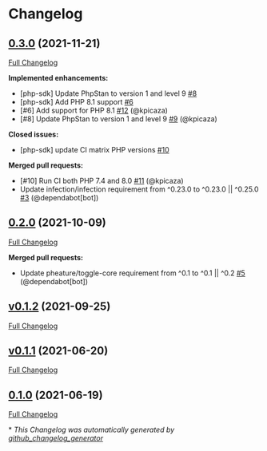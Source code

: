 # Changelog

## [0.3.0](https://github.com/pheature-flags/php-sdk/tree/0.3.0) (2021-11-21)

[Full Changelog](https://github.com/pheature-flags/php-sdk/compare/0.2.0...0.3.0)

**Implemented enhancements:**

- \[php-sdk\] Update PhpStan to version 1 and level 9 [\#8](https://github.com/pheature-flags/php-sdk/issues/8)
- \[php-sdk\] Add PHP 8.1 support [\#6](https://github.com/pheature-flags/php-sdk/issues/6)
- \[\#6\] Add support for PHP 8.1 [\#12](https://github.com/pheature-flags/php-sdk/pull/12) (@kpicaza)
- \[\#8\] Update PhpStan to version 1 and level 9 [\#9](https://github.com/pheature-flags/php-sdk/pull/9) (@kpicaza)

**Closed issues:**

- \[php-sdk\] update CI matrix PHP versions [\#10](https://github.com/pheature-flags/php-sdk/issues/10)

**Merged pull requests:**

- \[\#10\] Run CI both PHP 7.4 and 8.0 [\#11](https://github.com/pheature-flags/php-sdk/pull/11) (@kpicaza)
- Update infection/infection requirement from ^0.23.0 to ^0.23.0 || ^0.25.0 [\#3](https://github.com/pheature-flags/php-sdk/pull/3) (@dependabot[bot])

## [0.2.0](https://github.com/pheature-flags/php-sdk/tree/0.2.0) (2021-10-09)

[Full Changelog](https://github.com/pheature-flags/php-sdk/compare/v0.1.2...0.2.0)

**Merged pull requests:**

- Update pheature/toggle-core requirement from ^0.1 to ^0.1 || ^0.2 [\#5](https://github.com/pheature-flags/php-sdk/pull/5) (@dependabot[bot])

## [v0.1.2](https://github.com/pheature-flags/php-sdk/tree/v0.1.2) (2021-09-25)

[Full Changelog](https://github.com/pheature-flags/php-sdk/compare/v0.1.1...v0.1.2)

## [v0.1.1](https://github.com/pheature-flags/php-sdk/tree/v0.1.1) (2021-06-20)

[Full Changelog](https://github.com/pheature-flags/php-sdk/compare/0.1.0...v0.1.1)

## [0.1.0](https://github.com/pheature-flags/php-sdk/tree/0.1.0) (2021-06-19)

[Full Changelog](https://github.com/pheature-flags/php-sdk/compare/4efde1b91949256bf8d3b3baf7546150ddcc0e90...0.1.0)



\* *This Changelog was automatically generated by [github_changelog_generator](https://github.com/github-changelog-generator/github-changelog-generator)*
